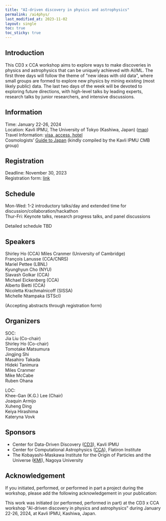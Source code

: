 ```yaml
---
title: "AI-driven discovery in physics and astrophysics"
permalink: /ai4phys/
last_modified_at: 2023-11-02
layout: single
toc: true
toc_sticky: true
---
```


## Introduction

This CD3 x CCA workshop aims to explore ways to make discoveries in physics and astrophysics that can be uniquely achieved with AI/ML. The first three days will follow the theme of "new ideas with old data", where small groups are formed to explore new physics by mining existing (most likely public) data. The last two days of the week will be devoted to exploring future directions, with high-level talks by leading experts, research talks by junior researchers, and intensive discussions. 

## Information

Time: January 22-26, 2024\
Location: Kavli IPMU, The University of Tokyo (Kashiwa, Japan) ([map](https://maps.app.goo.gl/YzgzK9UrQ55sL89x8)) \
Travel Information: [visa, access, hotel](https://www.ipmu.jp/en/visitors)\
Cosmologists’ [Guide to Japan](https://sites.google.com/view/ipmucmb/discover-japan) (kindly compiled by the Kavli IPMU CMB group)

## Registration 

Deadline: November 30, 2023\
Registration form: [link](https://forms.gle/fkNNtJaeXKsNkSD58)

## Schedule

Mon-Wed: 1-2 introductory talks/day and extended time for discussion/collaboration/hackathon\
Thur-Fri: Keynote talks, research progress talks, and panel discussions

Detailed schedule TBD

## Speakers
Shirley Ho (CCA)
Miles Cranmer (University of Cambridge)\
François Lanusse (CCA/CNRS)\
Mariel Pettee (LBNL)\
Kyunghyun Cho (NYU)\
Siavash Golkar (CCA)\
Michael Eickenberg (CCA)\
Alberto Bietti (CCA)\
Nicoletta	Krachmalnicoff (SISSA)\
Michelle Ntampaka (STScI)

(Accepting abstracts through registration form)

## Organizers

SOC:\
Jia Liu (Co-chair)\
Shirley Ho (Co-chair)\
Tomotake Matsumura\
Jingjing Shi\
Masahiro Takada\
Hideki Tanimura\
Miles Cranmer\
Mike McCabe\
Ruben Ohana

LOC:\
Khee-Gan (K.G.) Lee (Chair)\
Joaquin Armijo\
Xuheng Ding\
Keiya Hirashima\
Kateryna Vovk

## Sponsors

* Center for Data-Driven Discovery ([CD3](https://cd3.ipmu.jp/)), Kavli IPMU
* Center for Computational Astrophysics ([CCA](https://www.simonsfoundation.org/flatiron/center-for-computational-astrophysics/)), Flatiron Institute
* The Kobayashi-Maskawa Institute for the Origin of Particles and the Universe ([KMI](https://www.kmi.nagoya-u.ac.jp/eng/)), Nagoya University


## Acknowledgement 

If you initiated, performed, or performed in part a project during the workshop, please add the following acknowledgement in your publication:

This work was initiated (or performed, performed in part) at the CD3 x CCA workshop "AI-driven discovery in physics and astrophysics" during January 22-26, 2024, at Kavli IPMU, Kashiwa, Japan.
